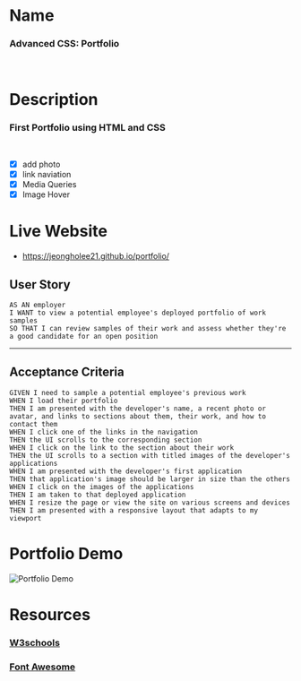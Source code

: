 # Name  
### Advanced CSS: Portfolio
</br>

# Description
### First Portfolio using HTML and CSS
</br>

- [x] add photo
- [x] link naviation
- [x] Media Queries
- [x] Image Hover
  
# Live Website
+ https://jeongholee21.github.io/portfolio/

## User Story

```
AS AN employer
I WANT to view a potential employee's deployed portfolio of work samples
SO THAT I can review samples of their work and assess whether they're a good candidate for an open position
```
****
## Acceptance Criteria
```
GIVEN I need to sample a potential employee's previous work
WHEN I load their portfolio
THEN I am presented with the developer's name, a recent photo or avatar, and links to sections about them, their work, and how to contact them
WHEN I click one of the links in the navigation
THEN the UI scrolls to the corresponding section
WHEN I click on the link to the section about their work
THEN the UI scrolls to a section with titled images of the developer's applications
WHEN I am presented with the developer's first application
THEN that application's image should be larger in size than the others
WHEN I click on the images of the applications
THEN I am taken to that deployed application
WHEN I resize the page or view the site on various screens and devices
THEN I am presented with a responsive layout that adapts to my viewport
```
# Portfolio Demo
![Portfolio Demo](https://github.com/Jeongholee21/portfolio/blob/main/Assets/picture/02-advanced-css-homework-demo.gif)

# Resources
### [W3schools](https://www.w3schools.com)
### [Font Awesome](https://fontawesome.com/)